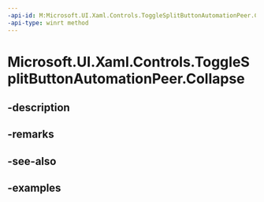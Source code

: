 ```yaml
---
-api-id: M:Microsoft.UI.Xaml.Controls.ToggleSplitButtonAutomationPeer.Collapse
-api-type: winrt method
---
```


<!-- Method syntax.
public void ToggleSplitButtonAutomationPeer.Collapse()
-->

# Microsoft.UI.Xaml.Controls.ToggleSplitButtonAutomationPeer.Collapse

## -description

## -remarks

## -see-also

## -examples


